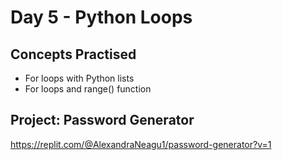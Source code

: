 # Day 5 - Python Loops
## Concepts Practised
- For loops with Python lists
- For loops and range() function


## Project: Password Generator
https://replit.com/@AlexandraNeagu1/password-generator?v=1


